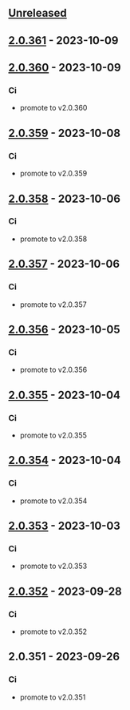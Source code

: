 <a name="unreleased"></a>
## [Unreleased]


<a name="2.0.361"></a>
## [2.0.361] - 2023-10-09

<a name="2.0.360"></a>
## [2.0.360] - 2023-10-09
### Ci
- promote to v2.0.360


<a name="2.0.359"></a>
## [2.0.359] - 2023-10-08
### Ci
- promote to v2.0.359


<a name="2.0.358"></a>
## [2.0.358] - 2023-10-06
### Ci
- promote to v2.0.358


<a name="2.0.357"></a>
## [2.0.357] - 2023-10-06
### Ci
- promote to v2.0.357


<a name="2.0.356"></a>
## [2.0.356] - 2023-10-05
### Ci
- promote to v2.0.356


<a name="2.0.355"></a>
## [2.0.355] - 2023-10-04
### Ci
- promote to v2.0.355


<a name="2.0.354"></a>
## [2.0.354] - 2023-10-04
### Ci
- promote to v2.0.354


<a name="2.0.353"></a>
## [2.0.353] - 2023-10-03
### Ci
- promote to v2.0.353


<a name="2.0.352"></a>
## [2.0.352] - 2023-09-28
### Ci
- promote to v2.0.352


<a name="2.0.351"></a>
## 2.0.351 - 2023-09-26
### Ci
- promote to v2.0.351


[Unreleased]: https://gitlab.industrysoftware.automation.siemens.com/caas-ops/fleet/aws-usea1-qa-qa/compare/2.0.361...HEAD
[2.0.361]: https://gitlab.industrysoftware.automation.siemens.com/caas-ops/fleet/aws-usea1-qa-qa/compare/2.0.360...2.0.361
[2.0.360]: https://gitlab.industrysoftware.automation.siemens.com/caas-ops/fleet/aws-usea1-qa-qa/compare/2.0.359...2.0.360
[2.0.359]: https://gitlab.industrysoftware.automation.siemens.com/caas-ops/fleet/aws-usea1-qa-qa/compare/2.0.358...2.0.359
[2.0.358]: https://gitlab.industrysoftware.automation.siemens.com/caas-ops/fleet/aws-usea1-qa-qa/compare/2.0.357...2.0.358
[2.0.357]: https://gitlab.industrysoftware.automation.siemens.com/caas-ops/fleet/aws-usea1-qa-qa/compare/2.0.356...2.0.357
[2.0.356]: https://gitlab.industrysoftware.automation.siemens.com/caas-ops/fleet/aws-usea1-qa-qa/compare/2.0.355...2.0.356
[2.0.355]: https://gitlab.industrysoftware.automation.siemens.com/caas-ops/fleet/aws-usea1-qa-qa/compare/2.0.354...2.0.355
[2.0.354]: https://gitlab.industrysoftware.automation.siemens.com/caas-ops/fleet/aws-usea1-qa-qa/compare/2.0.353...2.0.354
[2.0.353]: https://gitlab.industrysoftware.automation.siemens.com/caas-ops/fleet/aws-usea1-qa-qa/compare/2.0.352...2.0.353
[2.0.352]: https://gitlab.industrysoftware.automation.siemens.com/caas-ops/fleet/aws-usea1-qa-qa/compare/2.0.351...2.0.352
